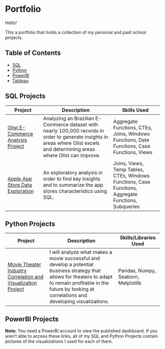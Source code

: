 # Portfolio
Hello!

This a portfolio that holds a collection of my personal and past school projects.

## Table of Contents
* [SQL](sql)
* [Python](python)
* [PowerBI](PowerBI)
* [Tableau](tableau)

## SQL Projects

| Project                           | Description                                                                                                                                                                    | Skills Used                                                                                          |
|-----------------------------------|--------------------------------------------------------------------------------------------------------------------------------------------------------------------------------|-----------------------------------------------------------------------------------------------------|
| [Olist E-Commerce Analysis Project](https://github.com/Bdunning6/Olist-E-Commerce-Analysis/blob/main/README.md) | Analyzing an Brazilian E-Commerce dataset with nearly 100,000 records in order to generate insights in areas where Olist excels and determining areas where Olist can improve. | Aggregate Functions, CTEs, Joins, Windows Functions, Date Functions, Case Functions, Views          |
| [Apple App Store Data Exploration](https://github.com/Bdunning6/Apple-Store-SQL-Project)  | An exploratory analysis in order to find key insights and to summarize the app stores characteristics using SQL. | Joins, Views, Temp Tables, CTEs, Windows Functions, Case Functions, Aggregate Functions, Subqueries |

## Python Projects

| Project                                                      | Description                                                                                                                                                                                                           | Skills/Libraries Used              |
|--------------------------------------------------------------|-----------------------------------------------------------------------------------------------------------------------------------------------------------------------------------------------------------------------|------------------------------------|
| [Movie Theater Industry Correlation and Visualization Project](https://github.com/Bdunning6/Movie-Theater-Industry-Correlation-Project/edit/main/README.md) | I will analyze what makes a movie successful and develop a potential business strategy that allows for theaters to adapt to remain profitable in the future by looking at correlations and developing visualizations. | Pandas, Numpy, Seaborn, Matplotlib |

## PowerBI Projects

**Note:** You need a PowerBI account to view the published dashboard. If you aren't able to access these links, all of my SQL and Python Projects contain pictures of the visualizations I used for each of them.



